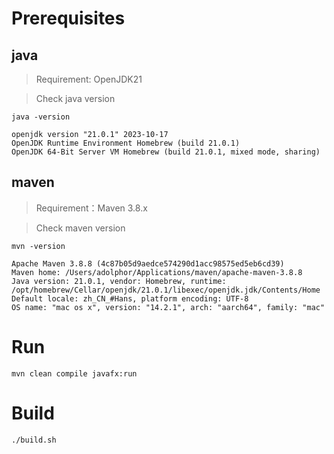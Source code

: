 

# Prerequisites

## java

> Requirement: OpenJDK21

> Check java version
```shell
java -version
```
```
openjdk version "21.0.1" 2023-10-17
OpenJDK Runtime Environment Homebrew (build 21.0.1)
OpenJDK 64-Bit Server VM Homebrew (build 21.0.1, mixed mode, sharing)
```
## maven
> Requirement：Maven 3.8.x 

> Check maven version
```shell
mvn -version
```
```
Apache Maven 3.8.8 (4c87b05d9aedce574290d1acc98575ed5eb6cd39)
Maven home: /Users/adolphor/Applications/maven/apache-maven-3.8.8
Java version: 21.0.1, vendor: Homebrew, runtime: /opt/homebrew/Cellar/openjdk/21.0.1/libexec/openjdk.jdk/Contents/Home
Default locale: zh_CN_#Hans, platform encoding: UTF-8
OS name: "mac os x", version: "14.2.1", arch: "aarch64", family: "mac"
```


# Run
```shell
mvn clean compile javafx:run
```

# Build
```shell
./build.sh
```

